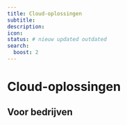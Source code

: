 ```yaml
---
title: Cloud-oplossingen
subtitle:
description:
icon:
status: # nieuw updated outdated
search:
  boost: 2 
---
```


# Cloud-oplossingen

## Voor bedrijven